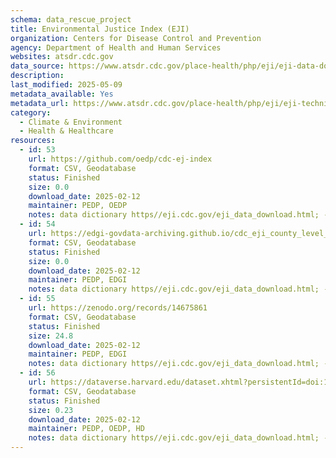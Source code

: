 ```yaml
---
schema: data_rescue_project 
title: Environmental Justice Index (EJI)
organization: Centers for Disease Control and Prevention
agency: Department of Health and Human Services
websites: atsdr.cdc.gov
data_source: https://www.atsdr.cdc.gov/place-health/php/eji/eji-data-download.html
description: 
last_modified: 2025-05-09
metadata_available: Yes
metadata_url: https://www.atsdr.cdc.gov/place-health/php/eji/eji-technical-documentation.html
category:
  - Climate & Environment 
  - Health & Healthcare 
resources:
  - id: 53
    url: https://github.com/oedp/cdc-ej-index
    format: CSV, Geodatabase
    status: Finished
    size: 0.0
    download_date: 2025-02-12
    maintainer: PEDP, OEDP
    notes: data dictionary https//eji.cdc.gov/eji_data_download.html; - map https//onemap.cdc.gov/portal/apps/sites/#/eji-explorer
  - id: 54
    url: https://edgi-govdata-archiving.github.io/cdc_eji_county_level_reports/
    format: CSV, Geodatabase
    status: Finished
    size: 0.0
    download_date: 2025-02-12
    maintainer: PEDP, EDGI
    notes: data dictionary https//eji.cdc.gov/eji_data_download.html; - map https//onemap.cdc.gov/portal/apps/sites/#/eji-explorer
  - id: 55
    url: https://zenodo.org/records/14675861
    format: CSV, Geodatabase
    status: Finished
    size: 24.8
    download_date: 2025-02-12
    maintainer: PEDP, EDGI
    notes: data dictionary https//eji.cdc.gov/eji_data_download.html; - map https//onemap.cdc.gov/portal/apps/sites/#/eji-explorer
  - id: 56
    url: https://dataverse.harvard.edu/dataset.xhtml?persistentId=doi:10.7910/DVN/ZVKXVQ
    format: CSV, Geodatabase
    status: Finished
    size: 0.23
    download_date: 2025-02-12
    maintainer: PEDP, OEDP, HD
    notes: data dictionary https//eji.cdc.gov/eji_data_download.html; - map https//onemap.cdc.gov/portal/apps/sites/#/eji-explorer
---
```


